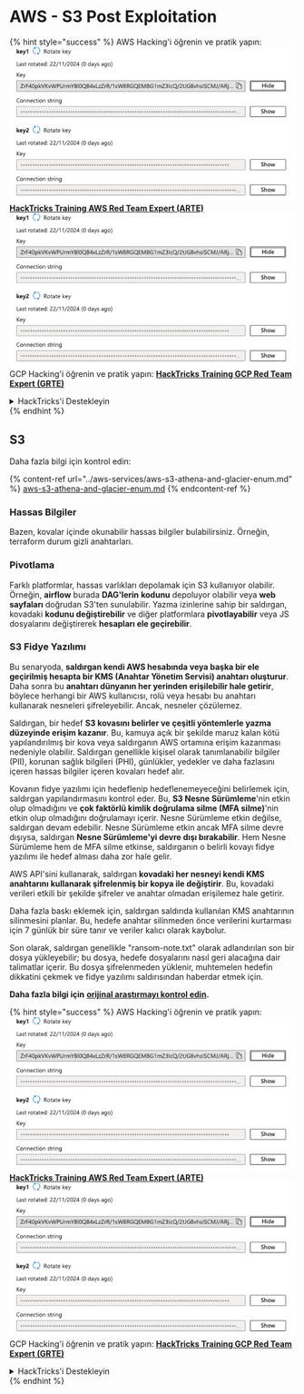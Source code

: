 # AWS - S3 Post Exploitation

{% hint style="success" %}
AWS Hacking'i öğrenin ve pratik yapın:<img src="/.gitbook/assets/image.png" alt="" data-size="line">[**HackTricks Training AWS Red Team Expert (ARTE)**](https://training.hacktricks.xyz/courses/arte)<img src="/.gitbook/assets/image.png" alt="" data-size="line">\
GCP Hacking'i öğrenin ve pratik yapın: <img src="/.gitbook/assets/image (2).png" alt="" data-size="line">[**HackTricks Training GCP Red Team Expert (GRTE)**<img src="/.gitbook/assets/image (2).png" alt="" data-size="line">](https://training.hacktricks.xyz/courses/grte)

<details>

<summary>HackTricks'i Destekleyin</summary>

* [**abonelik planlarını**](https://github.com/sponsors/carlospolop) kontrol edin!
* **💬 [**Discord grubuna**](https://discord.gg/hRep4RUj7f) veya [**telegram grubuna**](https://t.me/peass) katılın ya da **Twitter**'da **bizi takip edin** 🐦 [**@hacktricks\_live**](https://twitter.com/hacktricks\_live)**.**
* **Hacking ipuçlarını paylaşmak için** [**HackTricks**](https://github.com/carlospolop/hacktricks) ve [**HackTricks Cloud**](https://github.com/carlospolop/hacktricks-cloud) github reposuna PR gönderin.

</details>
{% endhint %}

## S3

Daha fazla bilgi için kontrol edin:

{% content-ref url="../aws-services/aws-s3-athena-and-glacier-enum.md" %}
[aws-s3-athena-and-glacier-enum.md](../aws-services/aws-s3-athena-and-glacier-enum.md)
{% endcontent-ref %}

### Hassas Bilgiler

Bazen, kovalar içinde okunabilir hassas bilgiler bulabilirsiniz. Örneğin, terraform durum gizli anahtarları.

### Pivotlama

Farklı platformlar, hassas varlıkları depolamak için S3 kullanıyor olabilir.\
Örneğin, **airflow** burada **DAG'lerin** **kodunu** depoluyor olabilir veya **web sayfaları** doğrudan S3'ten sunulabilir. Yazma izinlerine sahip bir saldırgan, kovadaki **kodunu değiştirebilir** ve diğer platformlara **pivotlayabilir** veya JS dosyalarını değiştirerek **hesapları ele geçirebilir**.

### S3 Fidye Yazılımı

Bu senaryoda, **saldırgan kendi AWS hesabında veya başka bir ele geçirilmiş hesapta bir KMS (Anahtar Yönetim Servisi) anahtarı oluşturur**. Daha sonra bu **anahtarı dünyanın her yerinden erişilebilir hale getirir**, böylece herhangi bir AWS kullanıcısı, rolü veya hesabı bu anahtarı kullanarak nesneleri şifreleyebilir. Ancak, nesneler çözülemez.

Saldırgan, bir hedef **S3 kovasını belirler ve çeşitli yöntemlerle yazma düzeyinde erişim kazanır**. Bu, kamuya açık bir şekilde maruz kalan kötü yapılandırılmış bir kova veya saldırganın AWS ortamına erişim kazanması nedeniyle olabilir. Saldırgan genellikle kişisel olarak tanımlanabilir bilgiler (PII), korunan sağlık bilgileri (PHI), günlükler, yedekler ve daha fazlasını içeren hassas bilgiler içeren kovaları hedef alır.

Kovanın fidye yazılımı için hedeflenip hedeflenemeyeceğini belirlemek için, saldırgan yapılandırmasını kontrol eder. Bu, **S3 Nesne Sürümleme**'nin etkin olup olmadığını ve **çok faktörlü kimlik doğrulama silme (MFA silme)**'nin etkin olup olmadığını doğrulamayı içerir. Nesne Sürümleme etkin değilse, saldırgan devam edebilir. Nesne Sürümleme etkin ancak MFA silme devre dışıysa, saldırgan **Nesne Sürümleme'yi devre dışı bırakabilir**. Hem Nesne Sürümleme hem de MFA silme etkinse, saldırganın o belirli kovayı fidye yazılımı ile hedef alması daha zor hale gelir.

AWS API'sini kullanarak, saldırgan **kovadaki her nesneyi kendi KMS anahtarını kullanarak şifrelenmiş bir kopya ile değiştirir**. Bu, kovadaki verileri etkili bir şekilde şifreler ve anahtar olmadan erişilemez hale getirir.

Daha fazla baskı eklemek için, saldırgan saldırıda kullanılan KMS anahtarının silinmesini planlar. Bu, hedefe anahtar silinmeden önce verilerini kurtarması için 7 günlük bir süre tanır ve veriler kalıcı olarak kaybolur.

Son olarak, saldırgan genellikle "ransom-note.txt" olarak adlandırılan son bir dosya yükleyebilir; bu dosya, hedefe dosyalarını nasıl geri alacağına dair talimatlar içerir. Bu dosya şifrelenmeden yüklenir, muhtemelen hedefin dikkatini çekmek ve fidye yazılımı saldırısından haberdar etmek için.

**Daha fazla bilgi için** [**orijinal araştırmayı kontrol edin**](https://rhinosecuritylabs.com/aws/s3-ransomware-part-1-attack-vector/)**.**

{% hint style="success" %}
AWS Hacking'i öğrenin ve pratik yapın:<img src="/.gitbook/assets/image.png" alt="" data-size="line">[**HackTricks Training AWS Red Team Expert (ARTE)**](https://training.hacktricks.xyz/courses/arte)<img src="/.gitbook/assets/image.png" alt="" data-size="line">\
GCP Hacking'i öğrenin ve pratik yapın: <img src="/.gitbook/assets/image (2).png" alt="" data-size="line">[**HackTricks Training GCP Red Team Expert (GRTE)**<img src="/.gitbook/assets/image (2).png" alt="" data-size="line">](https://training.hacktricks.xyz/courses/grte)

<details>

<summary>HackTricks'i Destekleyin</summary>

* [**abonelik planlarını**](https://github.com/sponsors/carlospolop) kontrol edin!
* **💬 [**Discord grubuna**](https://discord.gg/hRep4RUj7f) veya [**telegram grubuna**](https://t.me/peass) katılın ya da **Twitter**'da **bizi takip edin** 🐦 [**@hacktricks\_live**](https://twitter.com/hacktricks\_live)**.**
* **Hacking ipuçlarını paylaşmak için** [**HackTricks**](https://github.com/carlospolop/hacktricks) ve [**HackTricks Cloud**](https://github.com/carlospolop/hacktricks-cloud) github reposuna PR gönderin.

</details>
{% endhint %}

